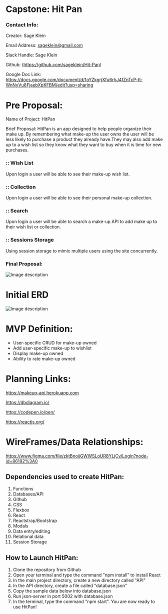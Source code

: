 # Capstone: Hit Pan

### Contact Info:
Creator: Sage Klein

Email Address: sageklein@gmail.com

Slack Handle: Sage Klein

Github: (https://github.com/sageklein/Hit-Pan)

Google Doc Link: https://docs.google.com/document/d/1oYZkgrjXfu6rhJ4fZnTcP-tt-WnNyVu8FjaebXpKFBM/edit?usp=sharing



# Pre Proposal: 

Name of Project: HitPan

Brief Proposal: HitPan is an app designed to help people organize their make up. By remembering what make-up the user owns the user will be less likely to purchase a product they already have.They may also add make up to a wish list so they know what they want to buy when it is time for new purchases.

### :: Wish List
Upon login a user will be able to see their make-up wish list.

### :: Collection
Upon login a user will be able to see their personal make-up collection.

### :: Search
Upon login a user will be able to search a make-up API to add make up to their wish list or collection.

### :: Sessions Storage
Using session storage to mimic multiple users using the site concurrently.


### Final Proposal: 
![Image description](/boilerplate/wireFrame.png)

# Initial ERD
![Image description](/boilerplate/ERD.jpg)


# MVP Definition:
- User-specific CRUD for make-up owned
- Add user-specific make-up to wishlist
- Display make-up owned 
- Ability to rate make-up owned


# Planning Links:
https://makeup-api.herokuapp.com

https://dbdiagram.io/

https://codepen.io/pen/

https://reactjs.org/


# WireFrames/Data Relationships:
https://www.figma.com/file/zktBnojjGWWSLoUR8YLjCv/Login?node-id=86192%3A0


## Dependencies used to create HitPan:

1. Functions
2. Databases/API
3. Github
4. CSS
5. Flexbox
6. React
7. Reactstrap/Bootstrap
8. Modals
9. Data entry/editing
10. Relational data
11. Session Storage

## How to Launch HitPan:

1. Clone the repository from Github
2. Open your terminal and type the command "npm install" to install React
3. In the main project directory, create a new directory called "API"
4. In the API directory, create a file called "database.json"
5. Copy the sample data below into database.json
6. Run json-server in port 5002 with database.json
7. In the terminal, type the command "npm start". You are now ready to use HitPan!
